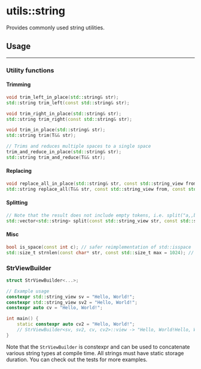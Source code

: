 # utils::string

Provides commonly used string utilities.

## Usage

---

### Utility functions

#### Trimming
```c++
void trim_left_in_place(std::string& str);
std::string trim_left(const std::string& str);

void trim_right_in_place(std::string& str);
std::string trim_right(const std::string& str);

void trim_in_place(std::string& str);
std::string trim(T&& str);

// Trims and reduces multiple spaces to a single space
trim_and_reduce_in_place(std::string& str);
std::string trim_and_reduce(T&& str);
```

#### Replacing
```c++
void replace_all_in_place(std::string& str, const std::string_view from, const std::string_view to);
std::string replace_all(T&& str, const std::string_view from, const std::string_view to);
```

#### Splitting
```c++
// Note that the result does not include empty tokens, i.e. split("a,,b", ",") == {"a", "b"}
std::vector<std::string> split(const std::string_view str, const std::string_view delimiter);
```

#### Misc
```c++
bool is_space(const int c); // safer reimplementation of std::isspace
std::size_t strnlen(const char* str, const std::size_t max = 1024); // port of strnlen
```

### StrViewBuilder
```c++
struct StrViewBuilder<...>;

// Example usage
constexpr std::string_view sv = "Hello, World!";
constexpr std::string_view sv2 = "Hello, World!";
constexpr auto cv = "Hello, World!";

int main() {
    static constexpr auto cv2 = "Hello, World!";
    // StrViewBuilder<sv, sv2, cv, cv2>::view -> "Hello, World!Hello, World!Hello, World!Hello, World!"
}
```

Note that the `StrViewBuilder` is constexpr and can be used to concatenate
various string types at compile time. All strings must have static storage
duration. You can check out the tests for more examples.
